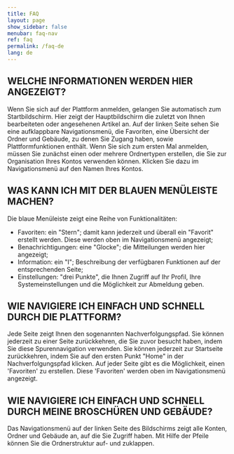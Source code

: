 ```yaml
---
title: FAQ
layout: page
show_sidebar: false
menubar: faq-nav
ref: faq
permalink: /faq-de
lang: de
---
```


## WELCHE INFORMATIONEN WERDEN HIER ANGEZEIGT?
Wenn Sie sich auf der Plattform anmelden, gelangen Sie automatisch zum Startbildschirm. Hier zeigt der Hauptbildschirm die zuletzt von Ihnen bearbeiteten oder angesehenen Artikel an. Auf der linken Seite sehen Sie eine aufklappbare Navigationsmenü, die Favoriten, eine Übersicht der Ordner und Gebäude, zu denen Sie Zugang haben, sowie Plattformfunktionen enthält. Wenn Sie sich zum ersten Mal anmelden, müssen Sie zunächst einen oder mehrere Ordnertypen erstellen, die Sie zur Organisation Ihres Kontos verwenden können. Klicken Sie dazu im Navigationsmenü auf den Namen Ihres Kontos.

## WAS KANN ICH MIT DER BLAUEN MENÜLEISTE MACHEN?
Die blaue Menüleiste zeigt eine Reihe von Funktionalitäten:

- Favoriten: ein "Stern"; damit kann jederzeit und überall ein "Favorit" erstellt werden. Diese werden oben im Navigationsmenü angezeigt;
- Benachrichtigungen: eine "Glocke"; die Mitteilungen werden hier angezeigt;
- Information: ein "I"; Beschreibung der verfügbaren Funktionen auf der entsprechenden Seite;
- Einstellungen: "drei Punkte", die Ihnen Zugriff auf Ihr Profil, Ihre Systemeinstellungen und die Möglichkeit zur Abmeldung geben.

## WIE NAVIGIERE ICH EINFACH UND SCHNELL DURCH DIE PLATTFORM?
Jede Seite zeigt Ihnen den sogenannten Nachverfolgungspfad. Sie können jederzeit zu einer Seite zurückkehren, die Sie zuvor besucht haben, indem Sie diese Spurennavigation verwenden. Sie können jederzeit zur Startseite zurückkehren, indem Sie auf den ersten Punkt "Home" in der Nachverfolgungspfad klicken. Auf jeder Seite gibt es die Möglichkeit, einen 'Favoriten' zu erstellen. Diese 'Favoriten' werden oben im Navigationsmenü angezeigt.

## WIE NAVIGIERE ICH EINFACH UND SCHNELL DURCH MEINE BROSCHÜREN UND GEBÄUDE?
Das Navigationsmenü auf der linken Seite des Bildschirms zeigt alle Konten, Ordner und Gebäude an, auf die Sie Zugriff haben. Mit Hilfe der Pfeile können Sie die Ordnerstruktur auf- und zuklappen.
